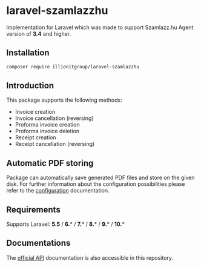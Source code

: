 # laravel-szamlazzhu

Implementation for Laravel which was made to support Szamlazz.hu Agent version of **3.4** and higher.

## Installation

```bash
composer require illionitgroup/laravel-szamlazzhu
```

## Introduction

This package supports the following methods:

- Invoice creation
- Invoice cancellation (reversing)
- Proforma invoice creation
- Proforma invoice deletion
- Receipt creation
- Receipt cancellation (reversing)

## Automatic PDF storing

Package can automatically save generated PDF files and store on the given disk. For further information about the
configuration possibilities please refer to the [configuration](doc/technical/config.md) documentation.

## Requirements

Supports Laravel: **5.5** / **6.*** / **7.*** / **8.*** / **9.*** / **10.***

## Documentations

The [official API](doc/official/Technical_Documentation_invoicing.pdf) documentation is also accessible in this
repository.
